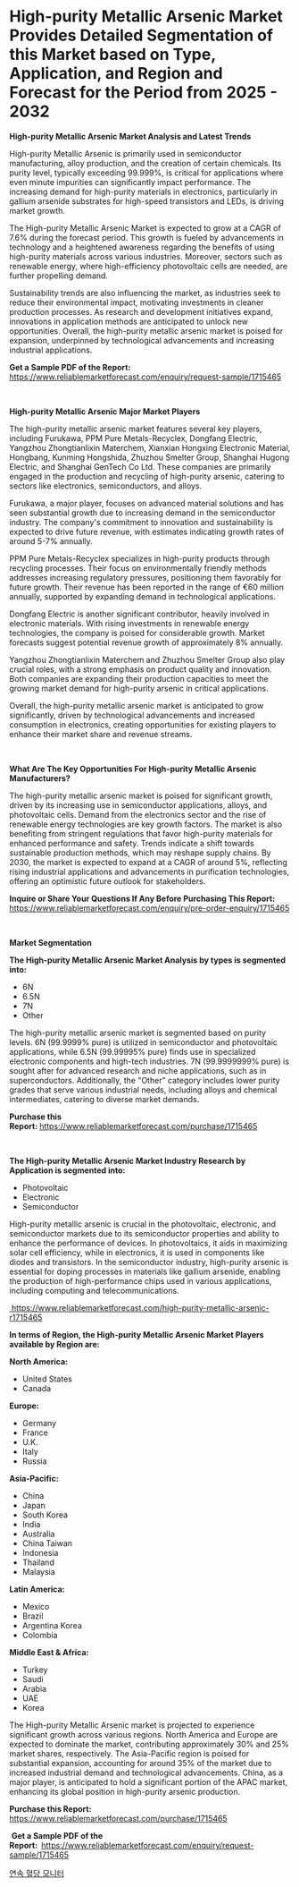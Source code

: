 <p><h1>High-purity Metallic Arsenic Market Provides Detailed Segmentation of this Market based on Type, Application, and Region and Forecast for the Period from 2025 - 2032</h1></p><p><strong>High-purity Metallic Arsenic Market Analysis and Latest Trends</strong></p>
<p><p>High-purity Metallic Arsenic is primarily used in semiconductor manufacturing, alloy production, and the creation of certain chemicals. Its purity level, typically exceeding 99.999%, is critical for applications where even minute impurities can significantly impact performance. The increasing demand for high-purity materials in electronics, particularly in gallium arsenide substrates for high-speed transistors and LEDs, is driving market growth.</p><p>The High-purity Metallic Arsenic Market is expected to grow at a CAGR of 7.6% during the forecast period. This growth is fueled by advancements in technology and a heightened awareness regarding the benefits of using high-purity materials across various industries. Moreover, sectors such as renewable energy, where high-efficiency photovoltaic cells are needed, are further propelling demand. </p><p>Sustainability trends are also influencing the market, as industries seek to reduce their environmental impact, motivating investments in cleaner production processes. As research and development initiatives expand, innovations in application methods are anticipated to unlock new opportunities. Overall, the high-purity metallic arsenic market is poised for expansion, underpinned by technological advancements and increasing industrial applications.</p></p>
<p><strong>Get a Sample PDF of the Report:&nbsp;</strong> <a href="https://www.reliablemarketforecast.com/enquiry/request-sample/1715465?utm_campaign=1080&utm_medium=2&utm_source=Github&utm_content=ia&utm_term=12012025&utm_id=high-purity-metallic-arsenic">https://www.reliablemarketforecast.com/enquiry/request-sample/1715465</a></p>
<p>&nbsp;</p>
<p><strong>High-purity Metallic Arsenic Major Market Players</strong></p>
<p><p>The high-purity metallic arsenic market features several key players, including Furukawa, PPM Pure Metals-Recyclex, Dongfang Electric, Yangzhou Zhongtianlixin Materchem, Xianxian Hongxing Electronic Material, Hongbang, Kunming Hongshida, Zhuzhou Smelter Group, Shanghai Hugong Electric, and Shanghai GenTech Co Ltd. These companies are primarily engaged in the production and recycling of high-purity arsenic, catering to sectors like electronics, semiconductors, and alloys.</p><p>Furukawa, a major player, focuses on advanced material solutions and has seen substantial growth due to increasing demand in the semiconductor industry. The company's commitment to innovation and sustainability is expected to drive future revenue, with estimates indicating growth rates of around 5-7% annually.</p><p>PPM Pure Metals-Recyclex specializes in high-purity products through recycling processes. Their focus on environmentally friendly methods addresses increasing regulatory pressures, positioning them favorably for future growth. Their revenue has been reported in the range of €60 million annually, supported by expanding demand in technological applications.</p><p>Dongfang Electric is another significant contributor, heavily involved in electronic materials. With rising investments in renewable energy technologies, the company is poised for considerable growth. Market forecasts suggest potential revenue growth of approximately 8% annually.</p><p>Yangzhou Zhongtianlixin Materchem and Zhuzhou Smelter Group also play crucial roles, with a strong emphasis on product quality and innovation. Both companies are expanding their production capacities to meet the growing market demand for high-purity arsenic in critical applications.</p><p>Overall, the high-purity metallic arsenic market is anticipated to grow significantly, driven by technological advancements and increased consumption in electronics, creating opportunities for existing players to enhance their market share and revenue streams.</p></p>
<p>&nbsp;</p>
<p><strong>What Are The Key Opportunities For High-purity Metallic Arsenic Manufacturers?</strong></p>
<p><p>The high-purity metallic arsenic market is poised for significant growth, driven by its increasing use in semiconductor applications, alloys, and photovoltaic cells. Demand from the electronics sector and the rise of renewable energy technologies are key growth factors. The market is also benefiting from stringent regulations that favor high-purity materials for enhanced performance and safety. Trends indicate a shift towards sustainable production methods, which may reshape supply chains. By 2030, the market is expected to expand at a CAGR of around 5%, reflecting rising industrial applications and advancements in purification technologies, offering an optimistic future outlook for stakeholders.</p></p>
<p><strong>Inquire or Share Your Questions If Any Before Purchasing This Report:</strong> <a href="https://www.reliablemarketforecast.com/enquiry/pre-order-enquiry/1715465?utm_campaign=1080&utm_medium=2&utm_source=Github&utm_content=ia&utm_term=12012025&utm_id=high-purity-metallic-arsenic">https://www.reliablemarketforecast.com/enquiry/pre-order-enquiry/1715465</a></p>
<p>&nbsp;</p>
<p><strong>Market Segmentation</strong></p>
<p><strong>The High-purity Metallic Arsenic Market Analysis by types is segmented into:</strong></p>
<p><ul><li>6N</li><li>6.5N</li><li>7N</li><li>Other</li></ul></p>
<p><p>The high-purity metallic arsenic market is segmented based on purity levels. 6N (99.9999% pure) is utilized in semiconductor and photovoltaic applications, while 6.5N (99.99995% pure) finds use in specialized electronic components and high-tech industries. 7N (99.9999999% pure) is sought after for advanced research and niche applications, such as in superconductors. Additionally, the "Other" category includes lower purity grades that serve various industrial needs, including alloys and chemical intermediates, catering to diverse market demands.</p></p>
<p><strong>Purchase this Report:&nbsp;</strong><a href="https://www.reliablemarketforecast.com/purchase/1715465?utm_campaign=1080&utm_medium=2&utm_source=Github&utm_content=ia&utm_term=12012025&utm_id=high-purity-metallic-arsenic">https://www.reliablemarketforecast.com/purchase/1715465</a></p>
<p>&nbsp;</p>
<p><strong>The High-purity Metallic Arsenic Market Industry Research by Application is segmented into:</strong></p>
<p><ul><li>Photovoltaic</li><li>Electronic</li><li>Semiconductor</li></ul></p>
<p><p>High-purity metallic arsenic is crucial in the photovoltaic, electronic, and semiconductor markets due to its semiconductor properties and ability to enhance the performance of devices. In photovoltaics, it aids in maximizing solar cell efficiency, while in electronics, it is used in components like diodes and transistors. In the semiconductor industry, high-purity arsenic is essential for doping processes in materials like gallium arsenide, enabling the production of high-performance chips used in various applications, including computing and telecommunications.</p></p>
<p><a href="https://www.reliablemarketforecast.com/high-purity-metallic-arsenic-r1715465?utm_campaign=1080&utm_medium=2&utm_source=Github&utm_content=ia&utm_term=12012025&utm_id=high-purity-metallic-arsenic">&nbsp;https://www.reliablemarketforecast.com/high-purity-metallic-arsenic-r1715465</a></p>
<p><strong>In terms of Region, the High-purity Metallic Arsenic Market Players available by Region are:</strong></p>
<p>
    <p> <strong> North America: </strong>
        <ul>
            <li>United States</li>
            <li>Canada</li>
        </ul>
        </p> 
    <p> <strong> Europe: </strong>
        <ul>
            <li>Germany</li>
            <li>France</li>
            <li>U.K.</li>
            <li>Italy</li>
            <li>Russia</li>
        </ul>
        </p> 
    <p> <strong> Asia-Pacific: </strong>
        <ul>
            <li>China</li>
            <li>Japan</li>
            <li>South Korea</li>
            <li>India</li>
            <li>Australia</li>
            <li>China Taiwan</li>
            <li>Indonesia</li>
            <li>Thailand</li>
            <li>Malaysia</li>
        </ul>
        </p> 
    <p> <strong> Latin America: </strong>
        <ul>
            <li>Mexico</li>
            <li>Brazil</li>
            <li>Argentina Korea</li>
            <li>Colombia</li>
        </ul>
        </p> 
    <p> <strong> Middle East & Africa: </strong>
        <ul>
            <li>Turkey</li>
            <li>Saudi</li>
            <li>Arabia</li>
            <li>UAE</li>
            <li>Korea</li>
        </ul>
    </p>
    </p>
<p><p>The High-purity Metallic Arsenic market is projected to experience significant growth across various regions. North America and Europe are expected to dominate the market, contributing approximately 30% and 25% market shares, respectively. The Asia-Pacific region is poised for substantial expansion, accounting for around 35% of the market due to increased industrial demand and technological advancements. China, as a major player, is anticipated to hold a significant portion of the APAC market, enhancing its global position in high-purity arsenic production.</p></p>
<p><strong>Purchase this Report: </strong><a href="https://www.reliablemarketforecast.com/purchase/1715465?utm_campaign=1080&utm_medium=2&utm_source=Github&utm_content=ia&utm_term=12012025&utm_id=high-purity-metallic-arsenic">https://www.reliablemarketforecast.com/purchase/1715465</a></p>
<p>&nbsp;<strong>Get a Sample PDF of the Report:&nbsp;&nbsp;</strong><a href="https://www.reliablemarketforecast.com/enquiry/request-sample/1715465?utm_campaign=1080&utm_medium=2&utm_source=Github&utm_content=ia&utm_term=12012025&utm_id=high-purity-metallic-arsenic">https://www.reliablemarketforecast.com/enquiry/request-sample/1715465</a></p>
<p><strong></strong></p>
<p><p><a href="https://github.com/sougarounis/Market-Research-Report-List-6/blob/main/648424730411.md?utm_campaign=1080&utm_medium=2&utm_source=Github&utm_content=ia&utm_term=12012025&utm_id=high-purity-metallic-arsenic">연속 혈당 모니터</a></p></p>